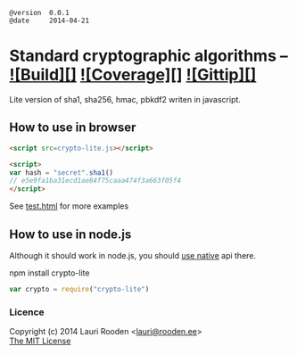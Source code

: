 
[1]: https://raw.github.com/litejs/crypto-lite/master/crypto-lite.js
[2]: https://raw.github.com/litejs/crypto-lite/master/min.crypto-lite.js
[3]: https://raw.github.com/litejs/crypto-lite/master/tests/test.html "tests/test.html"
[4]: http://nodejs.org/api/crypto.html
[travis-img]: https://travis-ci.org/litejs/crypto-lite.png?branch=master
[travis-url]: https://travis-ci.org/litejs/crypto-lite

    @version  0.0.1
    @date     2014-04-21

Standard cryptographic algorithms &ndash; [![Build][]][1] [![Coverage][]][2] [![Gittip][]][3]
=================================

Lite version of sha1, sha256, hmac, pbkdf2 writen in javascript.


## How to use in browser

```html
<script src=crypto-lite.js></script>

<script>
var hash = "secret".sha1()
// e5e9fa1ba31ecd1ae84f75caaa474f3a663f05f4
</script>
```

See [test.html][3] for more examples

## How to use in node.js

Although it should work in node.js, you should [use native][4] api there.

npm install crypto-lite

```javascript
var crypto = require("crypto-lite")

```


### Licence

Copyright (c) 2014 Lauri Rooden &lt;lauri@rooden.ee&gt;  
[The MIT License](http://lauri.rooden.ee/mit-license.txt)


